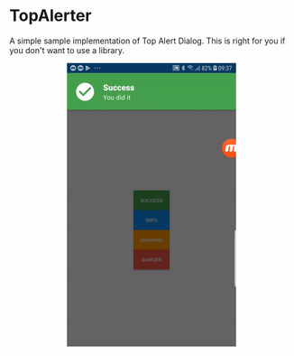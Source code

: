 # TopAlerter
A simple sample implementation of Top Alert Dialog. 
This is right for you if you don't want to use a library.
<div style="text-align:center; width: 100%;">
  <img src="img_demo.gif" width="300" height="auto" align="center"> 
</div>
